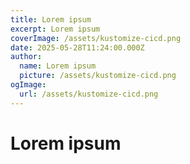 ```yaml
---
title: Lorem ipsum
excerpt: Lorem ipsum
coverImage: /assets/kustomize-cicd.png
date: 2025-05-28T11:24:00.000Z
author:
  name: Lorem ipsum
  picture: /assets/kustomize-cicd.png
ogImage:
  url: /assets/kustomize-cicd.png
---
```

# Lorem ipsum